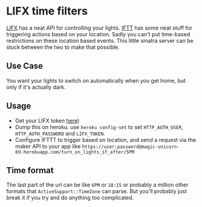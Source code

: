 LIFX time filters
=================

[LIFX][lifx] has a neat API for controlling your lights.
[IFTT][ifttt] has some neat stuff for triggering actions based on your location.
Sadly you can't put time-based restrictions on these location based events.
This little sinatra server can be stuck between the two to make that possible.

Use Case
--------

You want your lights to switch on automatically when you get home, but only if
it's actually dark.

Usage
-----

* Get your LIFX token [here][lifx-tokens])
* Dump this on heroku. use `heroku config-set` to set `HTTP_AUTH_USER`,
`HTTP_AUTH_PASSWORD` and `LIFX_TOKEN`.
* Configure IFTTT to trigger based on location, and send a
request via the maker API to your app like `https://user:password@magic-unicorn-69.herokuapp.com/turn_on_lights_if_after/5PM`

Time format
-----------

The last part of the url can be like `6PM` or `18:15` or probably a million
other formats that `ActiveSupport::TimeZone` can parse. But you'll probably just
break it if you try and do anything too complicated.


[lifx]: (http://www.lifx.com)
[ifttt]: (http://ifttt.com)
[lifx-tokens]: (https://cloud.lifx.com/settings)

